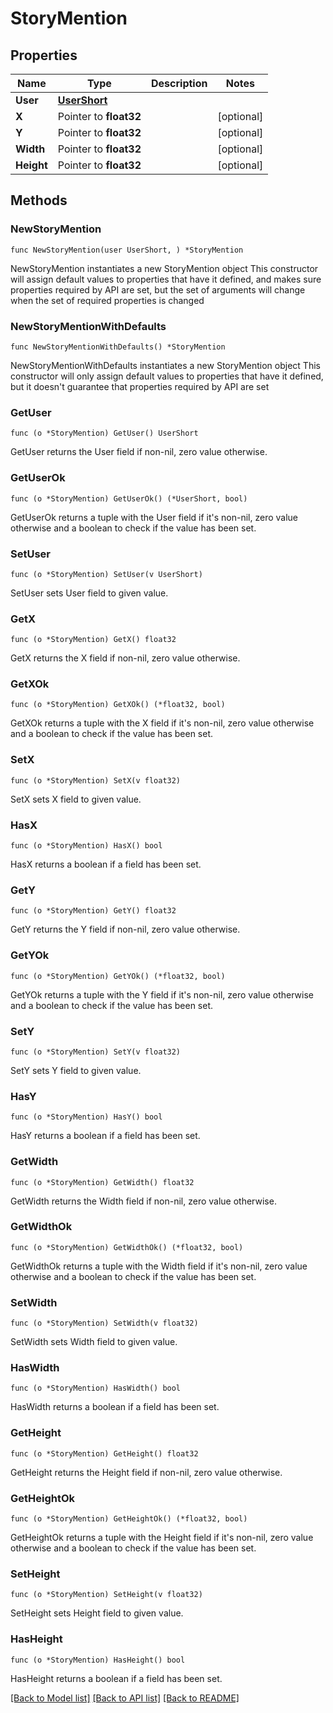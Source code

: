 # StoryMention

## Properties

Name | Type | Description | Notes
------------ | ------------- | ------------- | -------------
**User** | [**UserShort**](UserShort.md) |  | 
**X** | Pointer to **float32** |  | [optional] 
**Y** | Pointer to **float32** |  | [optional] 
**Width** | Pointer to **float32** |  | [optional] 
**Height** | Pointer to **float32** |  | [optional] 

## Methods

### NewStoryMention

`func NewStoryMention(user UserShort, ) *StoryMention`

NewStoryMention instantiates a new StoryMention object
This constructor will assign default values to properties that have it defined,
and makes sure properties required by API are set, but the set of arguments
will change when the set of required properties is changed

### NewStoryMentionWithDefaults

`func NewStoryMentionWithDefaults() *StoryMention`

NewStoryMentionWithDefaults instantiates a new StoryMention object
This constructor will only assign default values to properties that have it defined,
but it doesn't guarantee that properties required by API are set

### GetUser

`func (o *StoryMention) GetUser() UserShort`

GetUser returns the User field if non-nil, zero value otherwise.

### GetUserOk

`func (o *StoryMention) GetUserOk() (*UserShort, bool)`

GetUserOk returns a tuple with the User field if it's non-nil, zero value otherwise
and a boolean to check if the value has been set.

### SetUser

`func (o *StoryMention) SetUser(v UserShort)`

SetUser sets User field to given value.


### GetX

`func (o *StoryMention) GetX() float32`

GetX returns the X field if non-nil, zero value otherwise.

### GetXOk

`func (o *StoryMention) GetXOk() (*float32, bool)`

GetXOk returns a tuple with the X field if it's non-nil, zero value otherwise
and a boolean to check if the value has been set.

### SetX

`func (o *StoryMention) SetX(v float32)`

SetX sets X field to given value.

### HasX

`func (o *StoryMention) HasX() bool`

HasX returns a boolean if a field has been set.

### GetY

`func (o *StoryMention) GetY() float32`

GetY returns the Y field if non-nil, zero value otherwise.

### GetYOk

`func (o *StoryMention) GetYOk() (*float32, bool)`

GetYOk returns a tuple with the Y field if it's non-nil, zero value otherwise
and a boolean to check if the value has been set.

### SetY

`func (o *StoryMention) SetY(v float32)`

SetY sets Y field to given value.

### HasY

`func (o *StoryMention) HasY() bool`

HasY returns a boolean if a field has been set.

### GetWidth

`func (o *StoryMention) GetWidth() float32`

GetWidth returns the Width field if non-nil, zero value otherwise.

### GetWidthOk

`func (o *StoryMention) GetWidthOk() (*float32, bool)`

GetWidthOk returns a tuple with the Width field if it's non-nil, zero value otherwise
and a boolean to check if the value has been set.

### SetWidth

`func (o *StoryMention) SetWidth(v float32)`

SetWidth sets Width field to given value.

### HasWidth

`func (o *StoryMention) HasWidth() bool`

HasWidth returns a boolean if a field has been set.

### GetHeight

`func (o *StoryMention) GetHeight() float32`

GetHeight returns the Height field if non-nil, zero value otherwise.

### GetHeightOk

`func (o *StoryMention) GetHeightOk() (*float32, bool)`

GetHeightOk returns a tuple with the Height field if it's non-nil, zero value otherwise
and a boolean to check if the value has been set.

### SetHeight

`func (o *StoryMention) SetHeight(v float32)`

SetHeight sets Height field to given value.

### HasHeight

`func (o *StoryMention) HasHeight() bool`

HasHeight returns a boolean if a field has been set.


[[Back to Model list]](../README.md#documentation-for-models) [[Back to API list]](../README.md#documentation-for-api-endpoints) [[Back to README]](../README.md)


